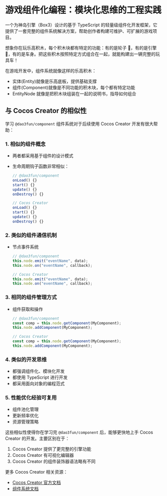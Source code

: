# 游戏组件化编程：模块化思维的工程实践

一个为神岛引擎（Box3）设计的基于 TypeScript 的轻量级组件化开发框架，它提供了一套完整的组件系统解决方案，帮助创作者构建可维护、可扩展的游戏项目。

想象你在玩乐高积木，每个积木块都有特定的功能：有的是轮子 🚗，有的是引擎 🔧，有的是车身。把这些积木按照特定方式组合在一起，就能构建出一辆完整的玩具车！

在游戏开发中，组件系统就像这样的乐高积木：

- 实体(Entity)就像是乐高底板，提供基础支撑
- 组件(Component)就像是不同功能的积木块，每个都有特定功能
- EntityNode 就像是把积木块组装在一起的说明书，指导如何组合

## 与 Cocos Creator 的相似性

学习 `@dao3fun/component` 组件系统对于后续使用 Cocos Creator 开发有很大帮助：

### 1. 相似的组件概念

- 两者都采用基于组件的设计模式
- 生命周期钩子函数非常相似：

  ```typescript
  // @dao3fun/component
  onLoad() {}
  start() {}
  update() {}
  onDestroy() {}

  // Cocos Creator
  onLoad() {}
  start() {}
  update() {}
  onDestroy() {}
  ```

### 2. 类似的组件通信机制

- 节点事件系统

  ```typescript
  // @dao3fun/component
  this.node.emit("eventName", data);
  this.node.on("eventName", callback);

  // Cocos Creator
  this.node.emit("eventName", data);
  this.node.on("eventName", callback);
  ```

### 3. 相同的组件管理方式

- 组件获取和操作

  ```typescript
  // @dao3fun/component
  const comp = this.node.getComponent(MyComponent);
  this.node.addComponent(MyComponent);

  // Cocos Creator
  const comp = this.node.getComponent(MyComponent);
  this.node.addComponent(MyComponent);
  ```

### 4. 类似的开发思维

- 都强调组件化、模块化开发
- 都使用 TypeScript 进行开发
- 都采用面向对象的编程范式

### 5. 性能优化经验可复用

- 组件池化管理
- 更新频率优化
- 资源管理策略

这些相似性使得你在学习完 `@dao3fun/component` 后，能够更快地上手 Cocos Creator 的开发。主要区别在于：

1. Cocos Creator 提供了更完整的引擎功能
2. Cocos Creator 有可视化编辑器
3. Cocos Creator 的组件装饰器语法略有不同

更多 Cocos Creator 相关资源：

- [Cocos Creator 官方文档](https://docs.cocos.com/creator/manual/zh/)
- [组件系统文档](https://docs.cocos.com/creator/manual/zh/scripting/component.html)
